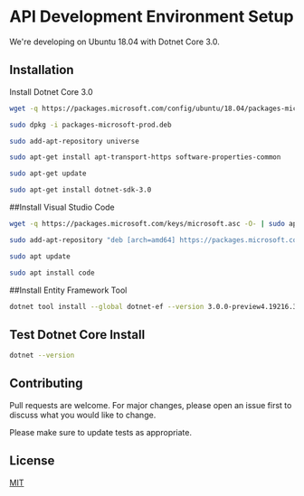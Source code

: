 # API Development Environment Setup

We're developing on Ubuntu 18.04 with Dotnet Core 3.0.

## Installation

Install Dotnet Core 3.0

```bash
wget -q https://packages.microsoft.com/config/ubuntu/18.04/packages-microsoft-prod.deb

sudo dpkg -i packages-microsoft-prod.deb

sudo add-apt-repository universe

sudo apt-get install apt-transport-https software-properties-common

sudo apt-get update

sudo apt-get install dotnet-sdk-3.0
```

##Install Visual Studio Code
```bash
wget -q https://packages.microsoft.com/keys/microsoft.asc -O- | sudo apt-key add -

sudo add-apt-repository "deb [arch=amd64] https://packages.microsoft.com/repos/vscode stable main"

sudo apt update

sudo apt install code
```

##Install Entity Framework Tool
```bash
dotnet tool install --global dotnet-ef --version 3.0.0-preview4.19216.3
```
## Test Dotnet Core Install

```bash
dotnet --version
```

## Contributing
Pull requests are welcome. For major changes, please open an issue first to discuss what you would like to change.

Please make sure to update tests as appropriate.

## License
[MIT](https://choosealicense.com/licenses/mit/)
